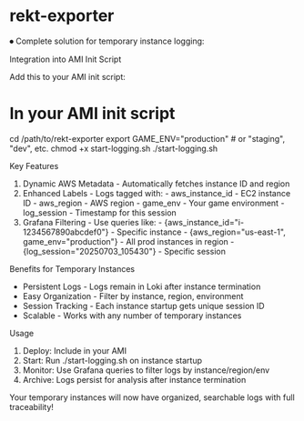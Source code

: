 # rekt-exporter
⏺ Complete solution for temporary instance logging:

  Integration into AMI Init Script

  Add this to your AMI init script:

  # In your AMI init script
  cd /path/to/rekt-exporter
  export GAME_ENV="production"  # or "staging", "dev", etc.
  chmod +x start-logging.sh
  ./start-logging.sh

  Key Features

  1. Dynamic AWS Metadata - Automatically fetches instance ID and region
  2. Enhanced Labels - Logs tagged with:
    - aws_instance_id - EC2 instance ID
    - aws_region - AWS region
    - game_env - Your game environment
    - log_session - Timestamp for this session
  3. Grafana Filtering - Use queries like:
    - {aws_instance_id="i-1234567890abcdef0"} - Specific instance
    - {aws_region="us-east-1", game_env="production"} - All prod instances in region
    - {log_session="20250703_105430"} - Specific session

  Benefits for Temporary Instances

  - Persistent Logs - Logs remain in Loki after instance termination
  - Easy Organization - Filter by instance, region, environment
  - Session Tracking - Each instance startup gets unique session ID
  - Scalable - Works with any number of temporary instances

  Usage

  1. Deploy: Include in your AMI
  2. Start: Run ./start-logging.sh on instance startup
  3. Monitor: Use Grafana queries to filter logs by instance/region/env
  4. Archive: Logs persist for analysis after instance termination

  Your temporary instances will now have organized, searchable logs with full traceability!